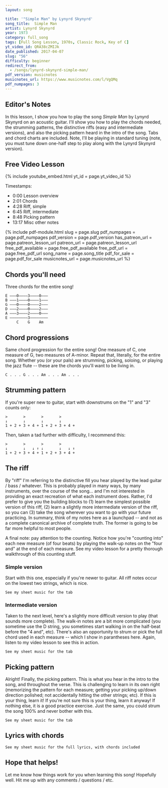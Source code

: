 ```yaml
---
layout: song

title: '"Simple Man" by Lynyrd Skynyrd'
song_title:  Simple Man
artist: Lynyrd Skynyrd
year: 1973
category: full_song
tags: [Full Song Lesson, 1970s, Classic Rock, Key of C]
yt_video_id: QRA38cZMIJk
date_published: 2017-04-07
slug: "56"
difficulty: beginner
redirect_from:
  - /songs/lynyrd-skynyrd-simple-man/
pdf_version: musicnotes
musicnotes_url: https://www.musicnotes.com/l/VgQMq
pdf_numpages: 3
---
```


## Editor's Notes

In this lesson, I show you how to play the song _Simple Man_ by Lynyrd Skynyrd on an acoustic guitar. I'll show you how to play the chords needed, the strumming patterns, the distinctive riffs (easy and intermediate versions), and also the picking pattern heard in the intro of the song. Tabs and chord charts are included. Note, I'll be playing in standard tuning (note, you must tune down one-half step to play along with the Lynyrd Skynyrd version).

## Free Video Lesson

{% include youtube_embed.html yt_id = page.yt_video_id %}

Timestamps:

- 0:00 Lesson overview
- 2:01 Chords
- 4:28 Riff, simple
- 6:45 Riff, intermediate
- 8:48 Picking pattern
- 13:17 Misc other notes
 
<!-- -->


{% include pdf-module.html slug = page.slug pdf_numpages = page.pdf_numpages pdf_version = page.pdf_version has_patreon_url = page.patreon_lesson_url patreon_url = page.patreon_lesson_url free_pdf_available = page.free_pdf_available free_pdf_url = page.free_pdf_url song_name = page.song_title pdf_for_sale = page.pdf_for_sale musicnotes_url = page.musicnotes_url %}

## Chords you'll need

Three chords for the entire song!

    E –––0––––3––––0–––
    B –––1––––0––––1–––
    G –––0––––0––––2–––
    D –––2––––0––––2–––
    A –––3––––2––––0–––
    E ––––––––3––––––––
         C    G    Am  

## Chord progressions

Same chord progression for the entire song! One measure of C, one measure of G, two measures of A-minor. Repeat that, literally, for the entire song. Whether you (or your pals) are strumming, picking, soloing, or playing the jazz flute -- these are the chords you'll want to be living in.

    C . . . G . . . Am . . . Am . . .

## Strumming pattern

If you're super new to guitar, start with downstrums on the "1" and "3" counts only:

    >       >       >       >  
    ↓       ↓       ↓       ↓      
    1 + 2 + 3 + 4 + 1 + 2 + 3 + 4 +

Then, taken a tad further with difficulty, I recommend this:

    >       >       >       >  
    ↓       ↓   ↓ ↑ ↓       ↓   ↓ ↑
    1 + 2 + 3 + 4 + 1 + 2 + 3 + 4 +

## The riff

By "riff" I'm referring to the distinctive fill you hear played by the lead guitar / bass / whatever. This is probably played in many ways, by many instruments, over the course of the song... and I'm not interested in providing an exact recreation of what each instrument does. Rather, I'd prefer to give you the building blocks to (1) learn the simplest possible version of this riff, (2) learn a slightly more intermediate version of the riff, so you can (3) take the song wherever you want to go with your future practicing. In summary, think of my notes here as a launchpad -- and not as a complete canonical archive of complete truth. The former is going to be far more helpful to most people.

A final note: pay attention to the counting. Notice how you're "counting into" each new measure (of four beats) by playing the walk-up notes on the "four and" at the end of each measure. See my video lesson for a pretty thorough walkthrough of this counting stuff.

### Simple version

Start with this one, especially if you're newer to guitar. All riff notes occur on the lowest two strings, which is nice.

    See my sheet music for the tab

<!-- E ––––––––––|––––––––––––––––––––––––––|––––––––––––––––––––––––––|–
B ––––––––––|––––––––––––––––––––––––––|––––––––––––––––––––––––––|–
G ––––––––––|––––––––––––––––––––––––––|––––––––––––––––––––––––––|–
D ––––––––––|––––––––––––––––––––––––––|––––––––––––––––––––––––––|–
A ––––0––2––|––3–––––––––––––––––3––2––|–––––––––––––––––––––––2––|–
E ––––––––––|––––––––––––––––––––––––––|––3–––––––––––––––––3–––––|–
   +  4  +     1  +  2  +  3  +  4  +     1  +  2  +  3  +  4  +    
               C                          G                         

           –|––––––––––––––––––––––––––|––––––––––––––––––––––––––|––
           –|––––––––––––––––––––––––––|––––––––––––––––––––––––––|––
           –|––––––––––––––––––––––––––|––––––––––––––––––––––––––|––
           –|––––––––––––––––––––––––––|––––––––––––––––––––––––––|––
           –|––0–––––––––––––––––––––––|––0–––––––––––––––––0––2––|––
           –|––––––––––––––––––––0––3––|––––––––––––––––––––––––––|––
               1  +  2  +  3  +  4  +     1  +  2  +  3  +  4  +
               Am                         Am -->

### Intermediate version

Taken to the next level, here's a slightly more difficult version to play (that sounds more complete). The walk-in notes are a bit more complicated (you sometime use the D string, you sometimes start walking in on the half-beat before the "4 and", etc). There's also an opportunity to strum or pick the full chord used in each measure -- which I show in parantheses here. Again, listen to my video lesson to see this in action.

    See my sheet music for the tab

<!-- E ––––––––––|–––––––(0)––––––––––––––––|–––––––(3)––––––––––––––––|–
B ––––––––––|–––––––(1)––––––––––––––––|–––––––(0)––––––––––––––––|–
G ––––––––––|–––––––(0)––––––––––––––––|–––––––(0)––––––––––––––––|–
D ––––––––––|–––––––(2)–––––––2––0–––––|–––––––(0)–––––––2––0–––––|–
A ––––0––2––|––3––––(3)–––––––––––––3––|–––––––(2)–––––––––––––3––|–
E ––––––––––|––––––––––––––––––––––––––|––3––––(3)––––––––––––––––|–
   +  4  +     1  +  2  +  3  +  4  +     1  +  2  +  3  +  4  +
               C                          G

           –|–––––––(0)––––––––––––––––|–––––––(0)––––––––––––––––|–
           –|–––––––(1)––––––––––––––––|–––––––(1)––––––––––––––––|–
           –|–––––––(2)––––––––––––––––|–––––––(2)––––––––––––––––|–
           –|–––––––(2)––––––––––––––––|–––––––(2)––––––––––––––––|–
           –|––0––––(0)––––––––––––––––|––0––––(0)––––––––––0––2––|–
           –|–––––––––––––––––0––3––0––|––––––––––––––––––––––––––|–
               1  +  2  +  3  +  4  +     1  +  2  +  3  +  4  +
               Am                         Am -->

## Picking pattern

Alright! Finally, the picking pattern. This is what you hear in the intro to the song, and throughout the verse. This is challenging to learn in its own right (memorizing the pattern for each measure; getting your picking up/down direction polished; not accidentally hitting the other strings; etc). If this is your thing, learn it! If you're not sure this is your thing, learn it anyway! If nothing else, it is a good practice exercise. Just the same, you could strum the song 100% and never bother with this.

    See my sheet music for the tab

<!-- E ––––––––––|––––––––––––––––––––––––––|––––––––––––––––––––––––––|–
B ––––––––––|––––––––––––––1–––––––––––|––––––––––––––––––––––––––|–
G ––––––––––|–––––0–––––––––––0–––––0––|––––––––––––––0––––––––0––|–
D ––––––––––|––––––––2–––––––––––2–––––|–––––0–––––––––––0––––––––|–
A ––––0––2––|––3––––––––3––––––––––––––|––––––––2–––––––––––2–––––|–
E ––––––––––|––––––––––––––––––––––––––|––3––––––––3––––––––––––––|–
   +  4  +     1  +  2  +  3  +  4  +     1  +  2  +  3  +  4  +
               C                          G

           –|––––––––––––––––––––––––––|––––––––––––––3–––––––––––|–
           –|––––––––––––––1–––––––––––|–––––1–––––––––––1––––––––|–
           –|–––––2–––––––––––2–––––2––|––––––––2–––––––––––––––––|–
           –|––––––––2–––––––––––2–––––|–––––––––––2––––––––––––––|–
           –|––0––––––––0––––––––––––––|––0–––––––––––––––––0––2––|–
           –|––––––––––––––––––––––––––|––––––––––––––––––––––––––|–
               1  +  2  +  3  +  4  +     1  +  2  +  3  +  4  +
               Am                         Am -->

## Lyrics with chords

    See my sheet music for the full lyrics, with chords included

<!-- INTRO

    C . . . G . . . Am . . . Am . . .   (with riff, play 4x)

VERSE

     C        G              Am
Mama told me..... when I was young
           C        G           Am
Come sit beside me..... my only son
           C        G             Am
And listen closely..... to what I say
           C              G                  Am      
And if you do this, it'll help you... some sunny day

    [ intro riff x 2, with heavy lead guitar ]

              C      G                 Am
Oh, take your time..... don't live too fast
              C      G                Am
Troubles will come..... and they will pass
              C      G                 Am
You'll find a woman.... and you'll find love
             C                    G             Am
And don't forget, son... there is someone up---- above

CHORUS
             C       G            Am
    And be a simple------ kind of man
           C          G                     Am
    Oh, be something..... you love and understand
               C       G          Am
    Baby, be a simple---- kind of man
                  C               G             Am
    Oh, won't you do this for me, son... if you can

    [ intro riff x 1 ]

[ repeat C-G-Am-Am progression for remaining verse & chorus sections]

Forget your lust for the rich man's gold
All that you need is in your soul
And you can do this, oh baby, if you try
All that I want for you, my son, is to be satisfied

    And be a simple kind of man
    Oh, be something you love and understand
    Baby be a simple kind of man
    Oh, won't you do this for me, son, if you can (Oh yes, I will)

[ intro riff, with solo ]

Boy, don't you worry, you'll find yourself
Follow your heart and nothing else
And you can do this, oh baby, if you try
All that I want for you, my son, is to be satisfied

    And be a simple kind of man
    Oh, be something you love and understand
    Baby be a simple kind of man
    Oh, won't you do this for me, son, if you can

    [ repeat chorus, fade out, end ] -->

## Hope that helps!

Let me know how things work for you when learning this song! Hopefully well. Hit me up with any comments / questions / etc.
